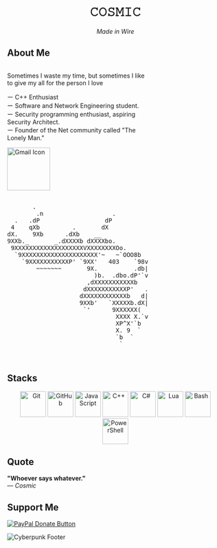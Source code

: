 
<!-- TÍTULO PRINCIPAL -->
<h1 align="center"> 𝙲𝙾𝚂𝙼𝙸𝙲 </h1>
<p align="center"><em>Made in Wire</em></p>


## About Me

<div align="left" style="display: flex; align-items: center; justify-content: space-between; flex-wrap: wrap;">

<div style="max-width: 65%; min-width: 250px;">

Sometimes I waste my time, but sometimes I like to give my all for the person I love

ー C++ Enthusiast<br>
ー Software and Network Engineering student.<br> 
ー Security programming enthusiast, aspiring Security Architect. <br>
ー Founder of the Net community called "The Lonely Man."<br>


<div align="left">
  <a href="mailto:intblanq@gmail.com">
    <img src="https://img.shields.io/badge/-Gmail-D14836?style=for-the-badge&logo=gmail&logoColor=white" alt="Gmail Icon" width="100" />
  </a>  
</div>


<pre>
          
       .                                                      .
        .n                   .                 .                  n.
  .   .dP                  dP                   9b                 9b.    .
 4    qXb         .       dX                     Xb       .        dXp     t                 Security 
dX.    9Xb      .dXb    __                         __    dXb.     dXP     .Xb                   Architect
9XXb._       _.dXXXXb dXXXXbo.                 .odXXXXb dXXXXb._       _.dXXP
 9XXXXXXXXXXXXXXXXXXXVXXXXXXXXOo.           .oOXXXXXXXXVXXXXXXXXXXXXXXXXXXXP
  `9XXXXXXXXXXXXXXXXXXXXX'~   ~`OOO8b   d8OOO'~   ~`XXXXXXXXXXXXXXXXXXXXXP'
    `9XXXXXXXXXXXP' `9XX'   403    `98v8P'  FORBIDDEN   `XXP' `9XXXXXXXP'
        ~~~~~~~       9X.          .db|db.          .XP       ~~~~~~~
                        )b.  .dbo.dP'`v'`9b.odb.  .dX(
                      ,dXXXXXXXXXXXb     dXXXXXXXXXXXb.
                     dXXXXXXXXXXXP'   .   `9XXXXXXXXXXXb
                    dXXXXXXXXXXXXb   d|b   dXXXXXXXXXXXXb
                    9XXb'   `XXXXXb.dX|Xb.dXXXXX'   `dXXP
                     `'      9XXXXXX(   )XXXXXXP      `'
                              XXXX X.`v'.X XXXX
                              XP^X'`b   d'`X^XX
                              X. 9  `   '  P )X
                              `b  `       '  d'
                               `             '

</pre>    

</div>
</div>

## Stacks

<p align="center">
  <!-- Git -->
  <img src="https://cdn.jsdelivr.net/gh/devicons/devicon/icons/git/git-original.svg" alt="Git" width="60" height="60"/>
  <!-- GitHub -->
  <img src="https://cdn.jsdelivr.net/gh/devicons/devicon/icons/github/github-original.svg" alt="GitHub" width="60" height="60"/>
  <!-- JavaScript -->
  <img src="https://cdn.jsdelivr.net/gh/devicons/devicon/icons/javascript/javascript-original.svg" alt="JavaScript" width="60" height="60"/>
  <!-- C++ -->
  <img src="https://cdn.jsdelivr.net/gh/devicons/devicon/icons/cplusplus/cplusplus-original.svg" alt="C++" width="60" height="60"/>
  <!-- C# -->
  <img src="https://cdn.jsdelivr.net/gh/devicons/devicon/icons/csharp/csharp-original.svg" alt="C#" width="60" height="60"/>
  <!-- Luau -->
  <img src="https://upload.wikimedia.org/wikipedia/commons/c/cf/Lua-Logo.svg" alt="Lua" width="60" height="60"/>
  <!-- Bash -->
  <img src="https://cdn.jsdelivr.net/gh/devicons/devicon/icons/bash/bash-original.svg" alt="Bash" width="60" height="60"/>
  <!-- PowerShell -->
  <img src="https://upload.wikimedia.org/wikipedia/commons/2/2f/PowerShell_5.0_icon.png" alt="PowerShell" width="60" height="60"/>
 
</p>


## Quote


 **"Whoever says whatever."**  
— *Cosmic*

## Support Me


<p align="left">
  <a href="https://www.paypal.me/cosmiclovesleepx" target="_blank">
    <img src="https://img.shields.io/badge/Donate-PayPal-00457C?style=for-the-badge&logo=paypal&logoColor=white" alt="PayPal Donate Button"/>
  </a>
</p>

<p align="left">
  <img src="https://i.pinimg.com/736x/a9/ff/6a/a9ff6a88c6d7e6ce2d5127736da635ad.jpg" alt="Cyberpunk Footer"/>
</p>
